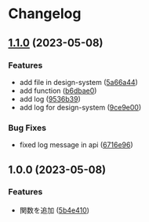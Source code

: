 # Changelog

## [1.1.0](https://github.com/hayawata3626/release-please-tests/compare/release-please-action-v1.0.0...release-please-action-v1.1.0) (2023-05-08)


### Features

* add file in design-system ([5a66a44](https://github.com/hayawata3626/release-please-tests/commit/5a66a44a10e9b26a16d975aec934112172c385d3))
* add function ([b6dbae0](https://github.com/hayawata3626/release-please-tests/commit/b6dbae0836257a2c9df591311d3e3752ff5d863e))
* add log ([9536b39](https://github.com/hayawata3626/release-please-tests/commit/9536b39187390e4de8fc51c92373738f77f78318))
* add log for design-system ([9ce9e00](https://github.com/hayawata3626/release-please-tests/commit/9ce9e002f74f472dfd16951e8201674b2bd7af96))


### Bug Fixes

* fixed log message in api ([6716e96](https://github.com/hayawata3626/release-please-tests/commit/6716e9675410e211fb94186790759e2c19cfbf86))

## 1.0.0 (2023-05-08)


### Features

* 関数を追加 ([5b4e410](https://github.com/hayawata3626/release-please-tests/commit/5b4e41021c1912c71258e418cb3529751e092943))

